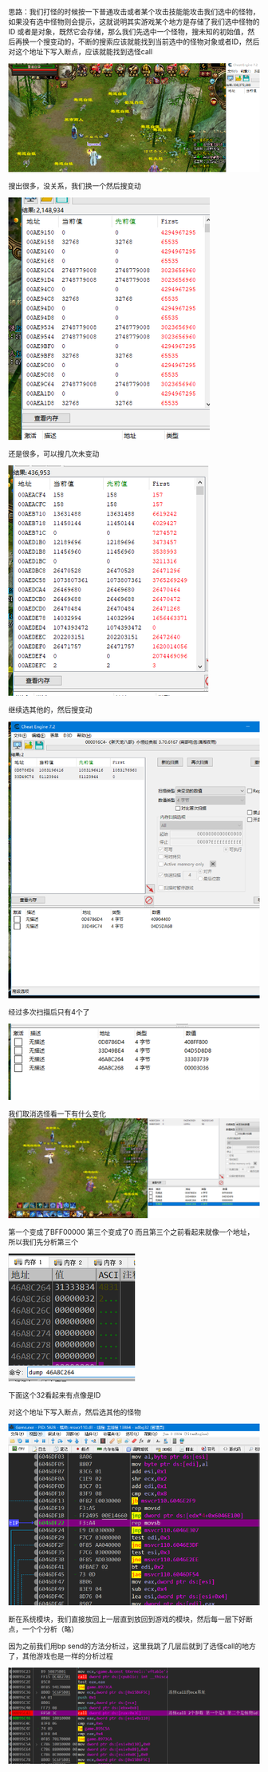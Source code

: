 思路：我们打怪的时候按一下普通攻击或者某个攻击技能能攻击我们选中的怪物，如果没有选中怪物则会提示，这就说明其实游戏某个地方是存储了我们选中怪物的ID	或者是对象，既然它会存储，那么我们先选中一个怪物，搜未知的初始值，然后再换一个搜变动的，不断的搜索应该就能找到当前选中的怪物对象或者ID，然后对这个地址下写入断点，应该就能找到选怪call

![image-20240630204247164](./notesimg/image-20240630204247164.png)

搜出很多，没关系，我们换一个然后搜变动

![image-20240630204254357](./notesimg/image-20240630204254357.png)

还是很多，可以搜几次未变动

![image-20240630204302725](./notesimg/image-20240630204302725.png)

继续选其他的，然后搜变动

![image-20240630204310584](./notesimg/image-20240630204310584.png)

经过多次扫描后只有4个了

![image-20240630204319762](./notesimg/image-20240630204319762.png)

我们取消选怪看一下有什么变化![image-20240630204329814](./notesimg/image-20240630204329814.png)

第一个变成了BFF00000 第三个变成了0 而且第三个之前看起来就像一个地址，所以我们先分析第三个

![image-20240630204339080](./notesimg/image-20240630204339080.png)

下面这个32看起来有点像是ID

对这个地址下写入断点，然后选其他的怪物

![image-20240630204357201](./notesimg/image-20240630204357201.png)

断在系统模块，我们直接放回上一层直到放回到游戏的模块，然后每一层下好断点，一个个分析（略）

因为之前我们用bp send的方法分析过，这里我跳了几层后就到了选怪call的地方了，其他游戏也是一样的分析过程

![image-20240630204406153](./notesimg/image-20240630204406153.png)